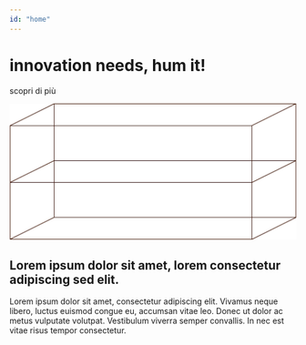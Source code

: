 ```yaml
---
id: "home"
---
```


# innovation needs, hum it!

<GenericLink to="/zone">scopri di più</GenericLink>

![box](../src/assets/images/home-box.png)

<HomeBody>

## Lorem ipsum dolor sit amet, lorem consectetur adipiscing sed elit.

Lorem ipsum dolor sit amet, consectetur adipiscing elit. Vivamus neque libero, luctus euismod congue eu, accumsan vitae leo. Donec ut dolor ac metus vulputate volutpat. Vestibulum viverra semper convallis. In nec est vitae risus tempor consectetur.

</HomeBody>
